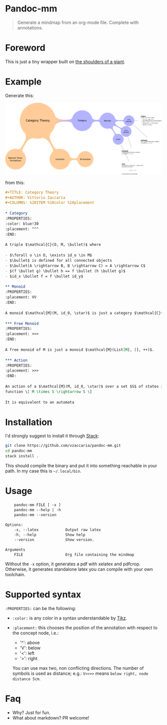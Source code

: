 Pandoc-mm
=========

> Generate a mindmap from an org-mode file. Complete with annotations.

Foreword
========

This is just a tiny wrapper built on [the shoulders of a
giant](https://github.com/jgm/pandoc).

Example
=======

Generate this:

![image](./examples/Category.png)

from this:

``` org
#+TITLE: Category Theory
#+AUTHOR: Vittorio Zaccaria
#+COLUMNS: %20ITEM %10color %10placement 

* Category
:PROPERTIES:
:color: blue!30
:placement: ^^^
:END:       

A triple $\mathcal{C}(O, M, \bullet)$ where 

- $\forall o \in O, \exists id_o \in M$
- $\bullet$ is defined for all connected objects 
- $\bullet(A \rightarrow B, B \rightarrow C) = A \rightarrow C$
- $(f \bullet g) \bullet h == f \bullet (h \bullet g)$ 
- $id_x \bullet f = f \bullet id_y$

** Monoid 
:PROPERTIES:
:placement: VV
:END:

A monoid $\mathcal{M}(M, id_0, \star)$ is just a category $\mathcal{C}(O, M, \star)$ where O = { o_1 }

*** Free Monoid 
:PROPERTIES:
:placement: >>>
:END:

A free monoid of M is just a monoid $\mathcal{M}(List[M], [], ++)$. 

*** Action 
:PROPERTIES:
:placement: >>>
:END:

An action of a $\mathcal{M}(M, id_0, \star)$ over a set $S$ of states is a
function \[ M \times S \rightarrow S \]

It is equivalent to an automata
```

Installation
============

I'd strongly suggest to install it through
[Stack](https://docs.haskellstack.org/en/stable/README/):

``` sh
git clone https://github.com/vzaccaria/pandoc-mm.git
cd pandoc-mm 
stack install .
```

This should compile the binary and put it into something reachable in
your path. In my case this is `~/.local/bin`.

Usage
=====

        pandoc-mm FILE [ -x ]
        pandoc-mm --help | -h
        pandoc-mm --version

    Options:
        -x, --latex            Output raw latex
        -h, --help             Show help
        --version              Show version.

    Arguments
        FILE                   Org file containing the mindmap

Without the `-x` option, it generates a pdf with xelatex and pdfcrop.
Otherwise, it generates standalone latex you can compile with your own
toolchain.

Supported syntax
================

`:PROPERTIES:` can be the following:

-   `:color:` is any color in a syntax understandable by
    [Tikz](http://www.texample.net/tikz/). 
-   `:placement:` this chooses the position of the annotation with
    respect to the concept node, i.e.:

    -   '\^': above
    -   'V': below
    -   '&lt;': left
    -   '&gt;': right

    You can use max two, non conflicting directions. The number of
    symbols is used as distance; e.g.: `V>>>>` means
    `below right, node distance 5cm`.

Faq
===

-   Why? Just for fun.
-   What about markdown? PR welcome!

